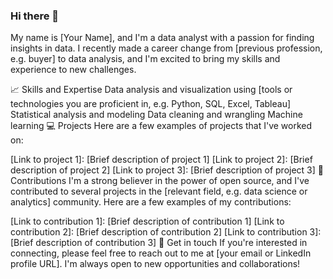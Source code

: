









### Hi there 👋



 My name is [Your Name], and I'm a data analyst with a passion for finding insights in data. I recently made a career change from [previous profession, e.g. buyer] to data analysis, and I'm excited to bring my skills and experience to new challenges.

📈 Skills and Expertise Data analysis and visualization using [tools or technologies you are proficient in, e.g. Python, SQL, Excel, Tableau] Statistical analysis and modeling Data cleaning and wrangling Machine learning 💻 Projects Here are a few examples of projects that I've worked on:

[Link to project 1]: [Brief description of project 1] [Link to project 2]: [Brief description of project 2] [Link to project 3]: [Brief description of project 3] 🔭 Contributions I'm a strong believer in the power of open source, and I've contributed to several projects in the [relevant field, e.g. data science or analytics] community. Here are a few examples of my contributions:

[Link to contribution 1]: [Brief description of contribution 1] [Link to contribution 2]: [Brief description of contribution 2] [Link to contribution 3]: [Brief description of contribution 3] 📧 Get in touch If you're interested in connecting, please feel free to reach out to me at [your email or LinkedIn profile URL]. I'm always open to new opportunities and collaborations!

<!--
**Johanna933/Johanna933** is a ✨ _special_ ✨ repository because its `README.md` (this file) appears on your GitHub profile.

Here are some ideas to get you started:

- 🔭 I’m currently working on ...
- 🌱 I’m currently learning ...
- 👯 I’m looking to collaborate on ...
- 🤔 I’m looking for help with ...
- 💬 Ask me about ...
- 📫 How to reach me: ...
- 😄 Pronouns: ...
- ⚡ Fun fact: ...
-->
